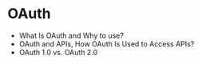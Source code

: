# OAuth
- What Is OAuth and Why to use?
- OAuth and APIs, How OAuth Is Used to Access APIs?
- OAuth 1.0 vs. OAuth 2.0
